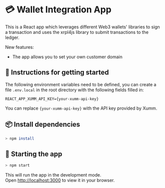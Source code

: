 # 💳 Wallet Integration App

This is a React app which leverages different Web3 wallets' libraries to sign a transaction and uses the xrpl4js library to submit transactions to the ledger.

New features:
- The app allows you to set your own customer domain

## 📄 Instructions for getting started

The following environment variables need to be defined, you can create a file `.env.local` in the root directory with the following fields filled in:

```
REACT_APP_XUMM_API_KEY={your-xumm-api-key}
```

You can replace `{your-xumm-api-key}` with the API key provided by Xumm.

## 📦 Install dependencies

```bash
> npm install
```

## 🚀 Starting the app

```bash
> npm start
```

This will run the app in the development mode.\
Open [http://localhost:3000](http://localhost:3000) to view it in your browser.